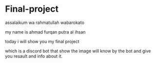# Final-project

assalaikum wa rahmatullah wabarokato

my name is ahmad furqan putra al ihsan

today i will show you my final project

which is a discord bot that show the image will know by the bot and give you resault and info about it.
